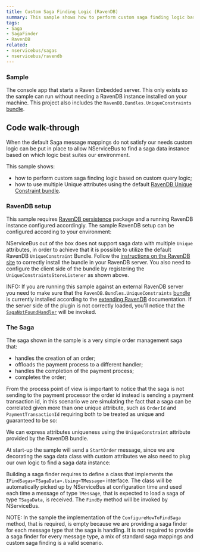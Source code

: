 ```yaml
---
title: Custom Saga Finding Logic (RavenDB)
summary: This sample shows how to perform custom saga finding logic based on custom query logic when the Saga storage is RavenDB and how to use multiple Unique attributes.
tags:
- Saga
- SagaFinder
- RavenDB
related:
- nservicebus/sagas
- nservicebus/ravendb
---
```



### Sample

The console app that starts a Raven Embedded server. This only exists so the sample can run without needing a RavenDB instance installed on your machine. This project also includes the `RavenDB.Bundles.UniqueConstraints` [bundle](http://ravendb.net/search?q=extending%20bundles%20unique-constraints).


## Code walk-through

When the default Saga message mappings do not satisfy our needs custom logic can be put in place to allow NServiceBus to find a saga data instance based on which logic best suites our environment.

This sample shows:

* how to perform custom saga finding logic based on custom query logic;
* how to use multiple Unique attributes using the default [RavenDB Unique Constraint bundle](http://ravendb.net/search?q=extending%20bundles%20unique-constraints).


### RavenDB setup

This sample requires [RavenDB persistence](http://www.nuget.org/packages/NServiceBus.RavenDB/) package and a running RavenDB instance configured accordingly. The sample RavenDB setup can be configured according to your environment:

<!-- import RavenDBSetup --> 

NServiceBus out of the box does not support saga data with multiple `Unique` attributes, in order to achieve that it is possible to utilize the default RavenDB `UniqueConstraint` Bundle. Follow the [instructions on the RavenDB site](http://ravendb.net/search?q=extending%20bundles%20unique-constraints) to correctly install the bundle in your RavenDB server. You also need to configure the client side of the bundle by registering the `UniqueConstraintsStoreListener` as shown above.

INFO: If you are running this sample against an external RavenDB server you need to make sure that the `RavenDB.Bundles.UniqueConstraints` [bundle](http://ravendb.net/search?q=extending%20bundles%20unique-constraints) is currently installed according to the [extending RavenDB](http://ravendb.net/search?q=server%20extending%20plugins) documentation. If the server side of the plugin is not correctly loaded, you'll notice that the [`SagaNotFoundHandler`](/nservicebus/sagas/saga-not-found.md) will be invoked.


### The Saga

The saga shown in the sample is a very simple order management saga that:

* handles the creation of an order;
* offloads the payment process to a different handler;
* handles the completion of the payment process;
* completes the order;

<!-- import TheSagaRavenDB -->

From the process point of view is important to notice that the saga is not sending to the payment processor the order id instead is sending a payment transaction id, in this scenario we are simulating the fact that a saga can be correlated given more than one unique attribute, such as `OrderId` and `PaymentTransactionId` requiring both to be treated as unique and guaranteed to be so:

<!-- import OrderSagaDataRavenDB -->

We can express attributes uniqueness using the `UniqueConstraint` attribute provided by the RavenDB bundle.

At start-up the sample will send a `StartOrder` message, since we are decorating the saga data class with custom attributes we also need to plug our own logic to find a saga data instance:

<!-- import CustomSagaFinderWithUniqueConstraintRavenDB -->

Building a saga finder requires to define a class that implements the `IFindSagas<TSagaData>.Using<TMessage>` interface. The class will be automatically picked up by NServiceBus at configuration time and used each time a message of type `TMessage`, that is expected to load a saga of type `TSagaData`, is received. The `FindBy` method will be invoked by NServiceBus.

NOTE: In the sample the implementation of the `ConfigureHowToFindSaga` method, that is required, is empty because we are providing a saga finder for each message type that the saga is handling. It is not required to provide a saga finder for every message type, a mix of standard saga mappings and custom saga finding is a valid scenario.
